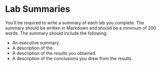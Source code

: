# Lab Summaries
You'll be required to write a summary of each lab you complete. The summary should be written in Markdown and should be a minimum of 200 words. The summary should include the following:   
- An executive summary.
- A description of the .
- A description of the results you obtained.
- A description of the conclusions you drew from the results.